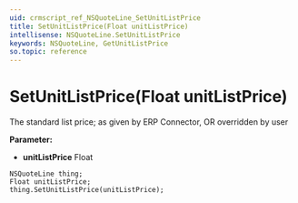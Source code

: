 ```yaml
---
uid: crmscript_ref_NSQuoteLine_SetUnitListPrice
title: SetUnitListPrice(Float unitListPrice)
intellisense: NSQuoteLine.SetUnitListPrice
keywords: NSQuoteLine, GetUnitListPrice
so.topic: reference
---
```


# SetUnitListPrice(Float unitListPrice)

The standard list price; as given by ERP Connector, OR overridden by user

**Parameter:** 
* **unitListPrice** Float

```crmscript
NSQuoteLine thing;
Float unitListPrice;
thing.SetUnitListPrice(unitListPrice);
```

